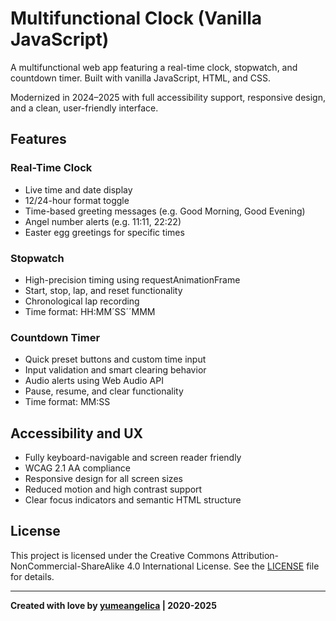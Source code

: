 # Multifunctional Clock (Vanilla JavaScript)

A multifunctional web app featuring a real-time clock, stopwatch, and countdown timer. Built with vanilla JavaScript, HTML, and CSS.

Modernized in 2024–2025 with full accessibility support, responsive design, and a clean, user-friendly interface.

## Features

### Real-Time Clock
- Live time and date display
- 12/24-hour format toggle
- Time-based greeting messages (e.g. Good Morning, Good Evening)
- Angel number alerts (e.g. 11:11, 22:22)
- Easter egg greetings for specific times

### Stopwatch
- High-precision timing using requestAnimationFrame
- Start, stop, lap, and reset functionality
- Chronological lap recording
- Time format: HH:MM´SS´´MMM

### Countdown Timer
- Quick preset buttons and custom time input
- Input validation and smart clearing behavior
- Audio alerts using Web Audio API
- Pause, resume, and clear functionality
- Time format: MM:SS

## Accessibility and UX
- Fully keyboard-navigable and screen reader friendly
- WCAG 2.1 AA compliance
- Responsive design for all screen sizes
- Reduced motion and high contrast support
- Clear focus indicators and semantic HTML structure

## License

This project is licensed under the Creative Commons Attribution-NonCommercial-ShareAlike 4.0 International License. See the [LICENSE](LICENSE) file for details.

---

**Created with love by [yumeangelica](https://yumeangelica.github.io) | 2020-2025**